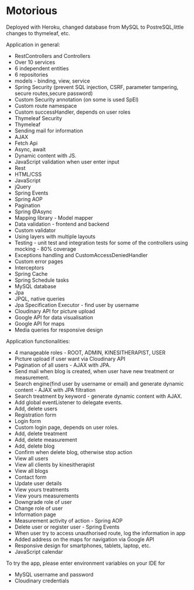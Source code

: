 # Motorious
Deployed with Heroku, changed database from MySQL to PostreSQL,little changes to thymeleaf, etc.

Application in general:
- RestControllers and Controllers
- Over 10 services
- 6 independent entities
- 6 repositories
- models - binding, view, service
- Spring Security (prevent SQL injection, CSRF, parameter tampering, secure routes,secure password) 
- Custom Security annotation (on some is used SpEl)
- Custom route namespace
- Custom successHandler, depends on user roles
- Thymeleaf Security
- Thymeleaf
- Sending mail for information
- AJAX
- Fetch Api 
- Async, await
- Dynamic content with JS.
- JavaScript validation when user enter input 
- Rest
- HTML/CSS
- JavaScript
- jQuery
- Spring Events
- Spring AOP
- Pagination
- Spring @Async
- Mapping library - Model mapper
- Data validation - frontend and backend
- Custom validator
- Using layers with multiple layouts 
- Testing - unit test and integration tests for some of the controllers using mocking - 80% coverage
- Exceptions handling and CustomAccessDeniedHandler
- Custom error pages
- Interceptors
- Spring Cache
- Spring Schedule tasks
- MySQL database
- Jpa
- JPQL, native queries
- Jpa Specification Executor - find user by username
- Cloudinary API for picture upload
- Google API for data visualisation
- Google API for maps
- Media queries for responsive design

Application functionalities:
- 4 manageable roles - ROOT, ADMIN, KINESITHERAPIST, USER
- Picture upload if user want via Cloudinary API
- Pagination of all users - AJAX with JPA.
- Send mail when blog is created, when user have new treatment or measurement.
- Search engine(find user by username or email) and generate dynamic content - AJAX with JPA filtration
- Search treatment by keyword - generate dynamic content with AJAX.
- Add global eventListener to delegate events.
- Add, delete users
- Registration form 
- Login form
- Custom login page, depends on user roles.
- Add, delete treatment
- Add, delete measurement
- Add, delete blog
- Confirm when delete blog, otherwise stop action
- View all users
- View all clients by kinesitherapist
- View all blogs
- Contact form
- Update user details
- View yours treatments
- View yours measurements
- Downgrade role of user 
- Change role of user
- Information page
- Measurement activity of action - Spring AOP
- Delete user or register user - Spring Events
- When user try to access unauthorised route, log the information in app
- Added address on the maps for navigation via Google API 
- Responsive design for smartphones, tablets, laptop, etc.
- JavaScript calendar 

To try the app, please enter environment variables on your IDE for 
- MySQL username and password
- Cloudinary credentials
